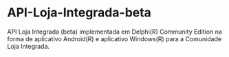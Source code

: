 # API-Loja-Integrada-beta
API Loja Integrada (beta) implementada em Delphi(R) Community Edition na forma de aplicativo Android(R) e aplicativo Windows(R) para a Comunidade Loja Integrada.
